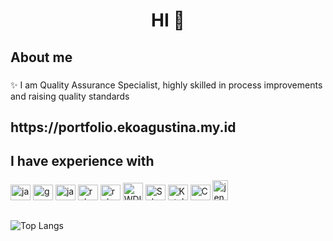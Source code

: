 <h1 align="center">HI 👋</h1>

###

<h2 align="left">About me</h2>

###

<p align="left">✨ I am Quality Assurance Specialist, highly skilled in process improvements and raising quality standards</p>
<h2 align="left">https://portfolio.ekoagustina.my.id</h2>


<h2 align="left">I have experience with</h2>




<div align="left">
  <img src="https://i.imgur.com/yG3Xjg8.png" height="25" width="32" alt="java logo"  />
  <img src="https://i.imgur.com/ukEBl2M.png" height="25" width="32" alt="groovy logo"  />
  <img src="https://cdn.jsdelivr.net/gh/devicons/devicon/icons/javascript/javascript-original.svg" height="25" width="32" alt="javascript logo"  />
  <img src="https://cdn.jsdelivr.net/gh/devicons/devicon/icons/ruby/ruby-original.svg" height="25" width="32" alt="ruby logo"  />
  <img src="https://i.imgur.com/ekYuUDC.png" height="25" width="32" alt="ruby logo"  />
  <img src="https://webdriver.io/assets/images/robot-3677788dd63849c56aa5cb3f332b12d5.svg" height="28" width="32" alt="WDIO logo"  />
 <img src="https://i.imgur.com/V94aJ47.png" height="25" width="32" alt="Selenium logo"  />
 <img src="https://i.imgur.com/wDIWRN1.png" height="25" width="32" alt="Katalon logo"  />
 <img src="https://i.imgur.com/Qm3xghq.png" height="25" width="32" alt="Cucumber logo"  />
  <img src="https://i.imgur.com/sqjs1xc.png" height="32" width="25" alt="jenkins logo"  />
</div>

##

![Top Langs](https://github-readme-stats.vercel.app/api/top-langs/?username=EkoAgustina&layout=compact)






